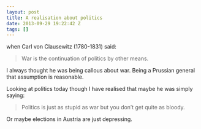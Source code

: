 ```yaml
---
layout: post
title: A realisation about politics
date: 2013-09-29 19:22:42 Z
tags: []
---
```

when Carl von Clausewitz (1780-1831) said:

> War is the continuation of politics by other means.

I always thought he was being callous about war. Being a Prussian general that assumption is reasonable.

Looking at politics today though I have realised that maybe he was simply saying:

> Politics is just as stupid as war but you don’t get quite as bloody.

Or maybe elections in Austria are just depressing.
